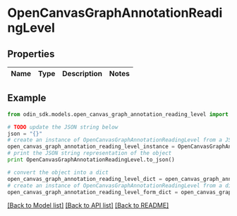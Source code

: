 # OpenCanvasGraphAnnotationReadingLevel


## Properties

Name | Type | Description | Notes
------------ | ------------- | ------------- | -------------

## Example

```python
from odin_sdk.models.open_canvas_graph_annotation_reading_level import OpenCanvasGraphAnnotationReadingLevel

# TODO update the JSON string below
json = "{}"
# create an instance of OpenCanvasGraphAnnotationReadingLevel from a JSON string
open_canvas_graph_annotation_reading_level_instance = OpenCanvasGraphAnnotationReadingLevel.from_json(json)
# print the JSON string representation of the object
print OpenCanvasGraphAnnotationReadingLevel.to_json()

# convert the object into a dict
open_canvas_graph_annotation_reading_level_dict = open_canvas_graph_annotation_reading_level_instance.to_dict()
# create an instance of OpenCanvasGraphAnnotationReadingLevel from a dict
open_canvas_graph_annotation_reading_level_form_dict = open_canvas_graph_annotation_reading_level.from_dict(open_canvas_graph_annotation_reading_level_dict)
```
[[Back to Model list]](../README.md#documentation-for-models) [[Back to API list]](../README.md#documentation-for-api-endpoints) [[Back to README]](../README.md)


